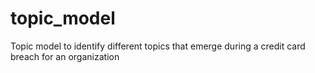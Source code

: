 # topic_model
Topic model to identify different topics that emerge during a credit card breach for an organization
